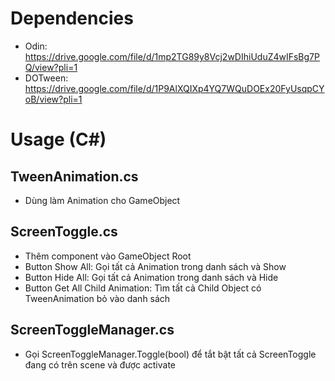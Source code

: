 # Dependencies
- Odin: https://drive.google.com/file/d/1mp2TG89y8Vcj2wDIhiUduZ4wIFsBg7PQ/view?pli=1
- DOTween: https://drive.google.com/file/d/1P9AlXQIXp4YQ7WQuDOEx20FyUsqpCYoB/view?pli=1
# Usage (C#)
## TweenAnimation.cs
- Dùng làm Animation cho GameObject
## ScreenToggle.cs
- Thêm component vào GameObject Root
- Button Show All: Gọi tất cả Animation trong danh sách và Show
- Button Hide All: Gọi tất cả Animation trong danh sách và Hide
- Button Get All Child Animation: Tìm tất cả Child Object có TweenAnimation bỏ vào danh sách
## ScreenToggleManager.cs
- Gọi ScreenToggleManager.Toggle(bool) để tắt bật tất cả ScreenToggle đang có trên scene và được activate
